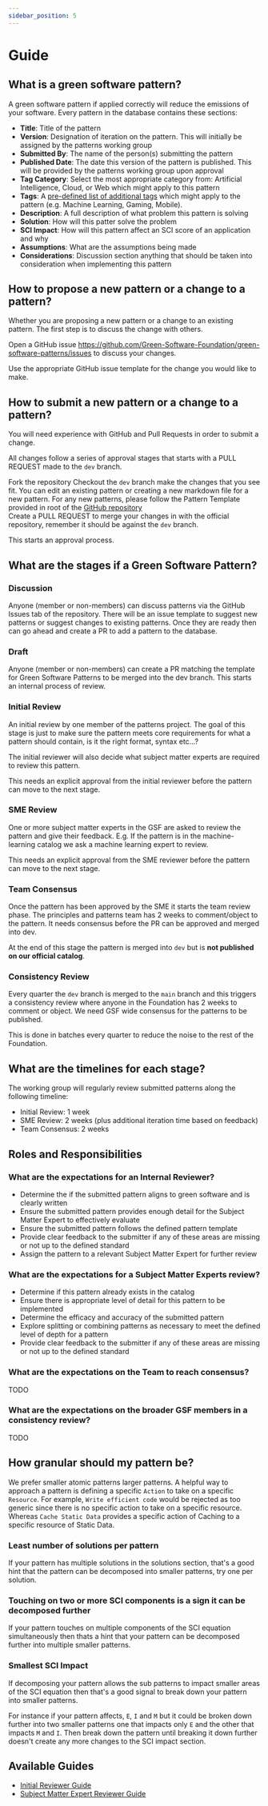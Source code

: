 ```yaml
---
sidebar_position: 5
---
```


# Guide

## What is a green software pattern?

A green software pattern if applied correctly will reduce the emissions of your software. Every pattern in the database contains these sections:

* **Title**: Title of the pattern
* **Version**: Designation of iteration on the pattern. This will initially be assigned by the patterns working group
* **Submitted By**: The name of the person(s) submitting the pattern
* **Published Date**: The date this version of the pattern is published. This will be provided by the patterns working group upon approval
* **Tag Category**: Select the most appropriate category from: Artificial Intelligence, Cloud, or Web which might apply to this pattern
* **Tags**: A [pre-defined list of additional tags](/tags/) which might apply to the pattern (e.g. Machine Learning, Gaming, Mobile).
* **Description**: A full description of what problem this pattern is solving
* **Solution**: How will this patter solve the problem
* **SCI Impact**: How will this pattern affect an SCI score of an application and why
* **Assumptions**: What are the assumptions being made
* **Considerations**: Discussion section anything that should be taken into consideration when implementing this pattern 

## How to **propose** a new pattern or a change to a pattern?

Whether you are proposing a new pattern or a change to an existing pattern. The first step is to discuss the change with others.

Open a GitHub issue https://github.com/Green-Software-Foundation/green-software-patterns/issues to discuss your changes.

Use the appropriate GitHub issue template for the change you would like to make.

## How to **submit** a new pattern or a change to a pattern?

You will need experience with GitHub and Pull Requests in order to submit a change.

All changes follow a series of approval stages that starts with a PULL REQUEST made to the `dev` branch.

Fork the repository
Checkout the `dev` branch make the changes that you see fit. You can edit an existing pattern or creating a new markdown file for a new pattern. For any new patterns, please follow the Pattern Template provided in root of the [GitHub repository](https://github.com/Green-Software-Foundation/green-software-patterns)  
Create a PULL REQUEST to merge your changes in with the official repository, remember it should be against the `dev` branch.

This starts an approval process.

## What are the stages if a Green Software Pattern?

### Discussion
Anyone (member or non-members) can discuss patterns via the GitHub Issues tab of the repository. There will be an issue template to suggest new patterns or suggest changes to existing patterns. Once they are ready then can go ahead and create a PR to add a pattern to the database.

### Draft
Anyone (member or non-members) can create a PR matching the template for Green Software Patterns to be merged into the dev branch. This starts an internal process of review.

### Initial Review
An initial review by one member of the patterns project. The goal of this stage is just to make sure the pattern meets core requirements for what a pattern should contain, is it the right format, syntax etc…?  

The initial reviewer will also decide what subject matter experts are required to review this pattern.  

This needs an explicit approval from the initial reviewer before the pattern can move to the next stage.  

### SME Review
One or more subject matter experts in the GSF are asked to review the pattern and give their feedback. E.g. If the pattern is in the machine-learning catalog we ask a machine learning expert to review.

This needs an explicit approval from the SME reviewer before the pattern can move to the next stage.

### Team Consensus
Once the pattern has been approved by the SME it starts the team review phase. The principles and patterns team has 2 weeks to comment/object to the pattern. It needs consensus before the PR can be approved and merged into dev.

At the end of this stage the pattern is merged into `dev` but is **not published on our official catalog**.

### Consistency Review
Every quarter the `dev` branch is merged to the `main` branch and this triggers a consistency review where anyone in the Foundation has 2 weeks to comment or object. We need GSF wide consensus for the patterns to be published.

This is done in batches every quarter to reduce the noise to the rest of the Foundation.

## What are the timelines for each stage?

The working group will regularly review submitted patterns along the following timeline:

* Initial Review: 1 week
* SME Review: 2 weeks (plus additional iteration time based on feedback)
* Team Consensus: 2 weeks

## Roles and Responsibilities

### What are the expectations for an Internal Reviewer?
- Determine the if the submitted pattern aligns to green software and is clearly written
- Ensure the submitted pattern provides enough detail for the Subject Matter Expert to effectively evaluate
- Ensure the submitted pattern follows the defined pattern template
- Provide clear feedback to the submitter if any of these areas are missing or not up to the defined standard 
- Assign the pattern to a relevant Subject Matter Expert for further review

### What are the expectations for a Subject Matter Experts review?
- Determine if this pattern already exists in the catalog
- Ensure there is appropriate level of detail for this pattern to be implemented
- Determine the efficacy and accuracy of the submitted pattern
- Explore splitting or combining patterns as necessary to meet the defined level of depth for a pattern 
- Provide clear feedback to the submitter if any of these areas are missing or not up to the defined standard 

### What are the expectations on the Team to reach consensus?
TODO

### What are the expectations on the broader GSF members in a consistency review?
TODO

## How granular should my pattern be?

We prefer smaller atomic patterns larger patterns. A helpful way to approach a pattern is defining a specific `Action` to take on a specific `Resource`. For example, `Write efficient code` would be rejected as too generic since there is no specific action to take on a specific resource. Whereas `Cache Static Data` provides a specific action of Caching to a specific resource of Static Data.  

### Least number of solutions per pattern

If your pattern has multiple solutions in the solutions section, that's a good hint that the pattern can be decomposed into smaller patterns, try one per solution.

### Touching on two or more SCI components is a sign it can be decomposed further

If your pattern touches on multiple components of the SCI equation simultaneously then thats a hint that your pattern can be decomposed further into multiple smaller patterns.

### Smallest SCI Impact

If decomposing your pattern allows the sub patterns to impact smaller areas of the SCI equation then that's a good signal to break down your pattern into smaller patterns.

For instance if your pattern affects, `E`, `I` and `M` but it could be broken down further into two smaller patterns one that impacts only `E` and the other that impacts `M` and `I`. Then break down the pattern until breaking it down further doesn't create any more changes to the SCI impact section.

## Available Guides
- [Initial Reviewer Guide](initial-reviewer-guide.md)
- [Subject Matter Expert Reviewer Guide](sme-reviewer-guide.md)

